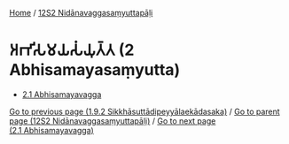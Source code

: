 
[Home](/) / [12S2 Nidānavaggasaṃyuttapāḷi](../12S2.md)

# 𑀅𑀪𑀺𑀲𑀫𑀬𑀲𑀁𑀬𑀼𑀢𑁆𑀢 (2 Abhisamayasaṃyutta)

* [2.1 Abhisamayavagga](2/2.1.md)

[Go to previous page (1.9.2 Sikkhāsuttādipeyyālaekādasaka)](1/1.9/1.9.2.md) / [Go to parent page (12S2 Nidānavaggasaṃyuttapāḷi)](0.md) / [Go to next page (2.1 Abhisamayavagga)](2/2.1.md)

